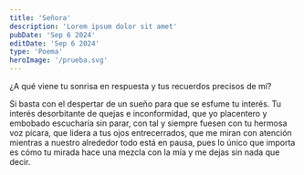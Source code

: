 ```yaml
---
title: 'Señora'
description: 'Lorem ipsum dolor sit amet'
pubDate: 'Sep 6 2024'
editDate: 'Sep 6 2024'
type: 'Poema'
heroImage: '/prueba.svg'
---
```


¿A qué viene tu sonrisa en respuesta y tus recuerdos precisos de mí?

Si basta con el despertar de un sueño para que se esfume tu interés. Tu interés desorbitante de quejas e inconformidad, que yo placentero y embobado escucharía sin parar, con tal y siempre fuesen con tu hermosa voz pícara, que lidera a tus ojos entrecerrados, que me miran con atención mientras a nuestro alrededor todo está en pausa, pues lo único que importa es cómo tu mirada hace una mezcla con la mía y me dejas sin nada que decir.
